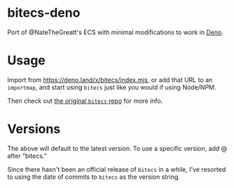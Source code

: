 # bitecs-deno
Port of @NateTheGreatt's ECS with minimal modifications to work in [Deno](https://deno.land).

# Usage

Import from https://deno.land/x/bitecs/index.mjs, or add that URL to an `importmap`, and start using `bitecs` just like you would if using Node/NPM.

Then check out [the original `bitecs` repo](https://github.com/NateTheGreatt/bitECS) for more info.

# Versions

The above will default to the latest version. To use a specific version, add @<version> after "bitecs." 

Since there hasn't been an official release of `bitecs` in a while, I've resorted to using the date of commits to `bitecs` as the version string.


